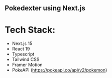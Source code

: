 ## Pokedexter using Next.js
# Tech Stack: 
- Next.js 15
- React 19
- Typescript
- Tailwind CSS
- Framer Motion
- PokeAPI (https://pokeapi.co/api/v2/pokemon)